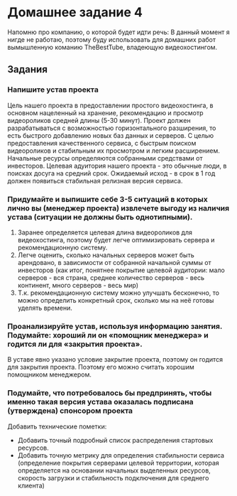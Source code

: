# Домашнее задание 4

Напомню про компанию, о которой будет идти речь: В данный момент я нигде не работаю, поэтому буду использовать для домашних работ вымышленную команию TheBestTube, владеющую видеохостингом.

## Задания

### Напишите устав проекта

Цель нашего проекта в предоставлении простого видеохостинга, в основном нацеленный на хранение, рекомендацию и просмотр видеороликов средней длины (5-30 минут).
Проект должен разрабатываться с возможностью горизонтального разширения, то есть быстрого добавлению новых баз данных и серверов. С целью предоставления качественного сервиса, с быстрым поиском видеороликов и стабильным их просмотром и легким расширением.
Начальные ресурсы определяются собранными средствами от инвесторов.
Целевая адуитория нашего проекта - это обычные люди, в поисках досуга на средний срок.
Ожидаемый исход - в срок в 1 год должен появиться стабильная релизная версия сервиса.

### Придумайте и выпишите себе 3-5 ситуаций в которых лично вы (менеджер проекта) извлечете выгоду из наличия устава (ситуации не должны быть однотипными).

1. Заранее определяется целевая длина видеороликов для видеохостинга, поэтому будет легче оптимизировать сервера и рекомендационную систему.
1. Легче оценить, сколько начальных серверов может быть арендовано, в зависимости от собранной начальной суммы от инвесторов (как итог, понятнее покрытие целевой аудитории: мало серверов - вся страна, среднее количество серверов - весь континент, много серверов - весь мир)
1. Т.к. рекомендационную систему можно улучшать бесконечно, то можно определить конкретный срок, сколько мы на неё готовы уделять времени.

### Проанализируйте устав, используя информацию занятия. Подумайте: хороший ли он «помощник менеджера» и годится ли для «закрытия проекта».

В уставе явно указано условие закрытие проекта, поэтому он годится для закрытия проекта. Поэтому его можно считать хорошим помощником менеджером.

### Подумайте, что потребовалось бы предпринять, чтобы именно такая версия устава оказалась подписана (утверждена) спонсором проекта

Добавить технические пометки:
* Добавить точный подробный список распределения стартовых ресурсов.
* Добавить точную метрику для определения стабильности сервиса (определение покрытия серверами целевой территории, которая определяется на основании начальных выделенных ресурсов, скорость загрузки и стабильность подключения для среднего клиента)
